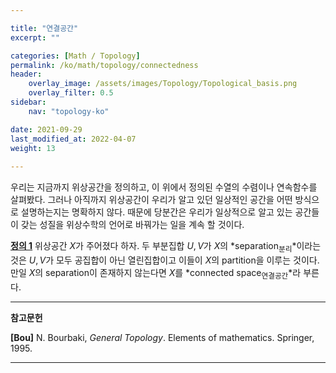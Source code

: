 ```yaml
---

title: "연결공간"
excerpt: ""

categories: [Math / Topology]
permalink: /ko/math/topology/connectedness
header:
    overlay_image: /assets/images/Topology/Topological_basis.png
    overlay_filter: 0.5
sidebar: 
    nav: "topology-ko"

date: 2021-09-29
last_modified_at: 2022-04-07
weight: 13
    
---
```


우리는 지금까지 위상공간을 정의하고, 이 위에서 정의된 수열의 수렴이나 연속함수를 살펴봤다. 그러나 아직까지 위상공간이 우리가 알고 있던 일상적인 공간을 어떤 방식으로 설명하는지는 명확하지 않다. 때문에 당분간은 우리가 일상적으로 알고 있는 공간들이 갖는 성질을 위상수학의 언어로 바꿔가는 일을 계속 할 것이다. 

<div class="definition" markdown="1">

<ins id="df1">**정의 1**</ins> 위상공간 $X$가 주어졌다 하자. 두 부분집합 $U,V$가 $X$의 *separation<sub>분리</sub>*이라는 것은 $U,V$가 모두 공집합이 아닌 열린집합이고 이들이 $X$의 partition을 이루는 것이다. 만일 $X$의 separation이 존재하지 않는다면 $X$를 *connected space<sub>연결공간</sub>*라 부른다. 

</div>


---

**참고문헌**

**[Bou]** N. Bourbaki, <i>General Topology</i>. Elements of mathematics. Springer, 1995.

---
